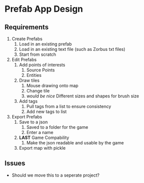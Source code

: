 # Prefab App Design
## Requirements
1. Create Prefabs
    1. Load in an existing prefab
    2. Load in an existing text file (such as Zorbus txt files)
    3. Start from scratch
2. Edit Prefabs
    1. Add points of interests
        1. Source Points
        2. Entities
    2. Draw tiles
        1. Mouse drawing onto map
        2. Change tile
        3. *would be nice* Different sizes and shapes for brush size
    3. Add tags
        1. Pull tags from a list to ensure consistency
        2. Add new tags to list
3. Export Prefabs
    1. Save to a json
        1. Saved to a folder for the game
        2. Enter a name
    2. **LAST** Game Compability
        1. Make the json readable and usable by the game
    3. Export map with pickle

## Issues
* Should we move this to a seperate project?